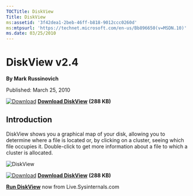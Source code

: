 ```yaml
--- 
TOCTitle: DiskView
Title: DiskView
ms:assetid: '3f42dea1-2beb-46ff-b818-9012ccc0260d'
ms:mtpsurl: 'https://technet.microsoft.com/en-us/Bb896650(v=MSDN.10)'
ms.date: 03/25/2010
---
```


DiskView v2.4
=============

**By Mark Russinovich**

Published: March 25, 2010

[![Download](/media/landing/sysinternals/download_sm.png)](https://download.sysinternals.com/files/DiskView.zip) [**Download DiskView**](https://download.sysinternals.com/files/DiskView.zip) **(288 KB)**


## Introduction

DiskView shows you a graphical map of your disk, allowing you to
determine where a file is located or, by clicking on a cluster, seeing
which file occupies it. Double-click to get more information about a
file to which a cluster is allocated.

![DiskView](/media/landing/sysinternals/diskview.gif)

[![Download](/media/landing/sysinternals/download_sm.png)](https://download.sysinternals.com/files/DiskView.zip) [**Download DiskView**](https://download.sysinternals.com/files/DiskView.zip) **(288 KB)**

[**Run DiskView**](https://live.sysinternals.com/DiskView.exe) now from Live.Sysinternals.com

